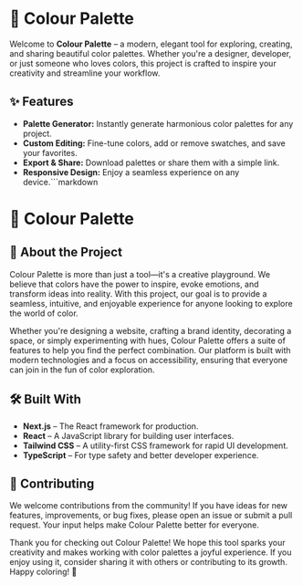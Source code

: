 # 🎨 Colour Palette

Welcome to **Colour Palette** – a modern, elegant tool for exploring, creating, and sharing beautiful color palettes. Whether you're a designer, developer, or just someone who loves colors, this project is crafted to inspire your creativity and streamline your workflow.

## ✨ Features

- **Palette Generator:** Instantly generate harmonious color palettes for any project.
- **Custom Editing:** Fine-tune colors, add or remove swatches, and save your favorites.
- **Export & Share:** Download palettes or share them with a simple link.
- **Responsive Design:** Enjoy a seamless experience on any device.```markdown

# 🎨 Colour Palette

## 🌟 About the Project

Colour Palette is more than just a tool—it's a creative playground. We believe that colors have the power to inspire, evoke emotions, and transform ideas into reality. With this project, our goal is to provide a seamless, intuitive, and enjoyable experience for anyone looking to explore the world of color.

Whether you're designing a website, crafting a brand identity, decorating a space, or simply experimenting with hues, Colour Palette offers a suite of features to help you find the perfect combination. Our platform is built with modern technologies and a focus on accessibility, ensuring that everyone can join in the fun of color exploration.

## 🛠️ Built With

- **Next.js** – The React framework for production.
- **React** – A JavaScript library for building user interfaces.
- **Tailwind CSS** – A utility-first CSS framework for rapid UI development.
- **TypeScript** – For type safety and better developer experience.

## 🤝 Contributing

We welcome contributions from the community! If you have ideas for new features, improvements, or bug fixes, please open an issue or submit a pull request. Your input helps make Colour Palette better for everyone.

Thank you for checking out Colour Palette! We hope this tool sparks your creativity and makes working with color palettes a joyful experience. If you enjoy using it, consider sharing it with others or contributing to its growth. Happy coloring! 🌈
